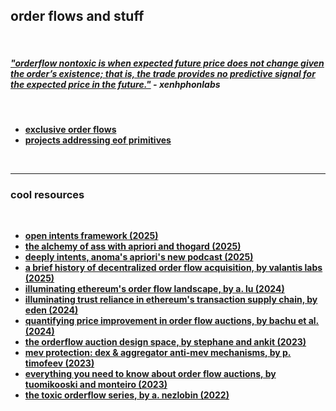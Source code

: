 ## order flows and stuff

<br>

##### *["orderflow nontoxic is when expected future price does not change given the order’s existence; that is, the trade provides no predictive signal for the expected price in the future."](https://xenophonlabs.com/papers/uniswap_valuing_orderflow.pdf)* - xenhphonlabs

<br>

* **[exclusive order flows](exclusive_order_flows.md)**
* **[projects addressing eof primitives](projects.md)**

<br>

---

### cool resources

<br>

* **[open intents framework (2025)](https://www.openintents.xyz/)**
* **[the alchemy of ass with apriori and thogard (2025)](https://www.youtube.com/watch?v=pJaLS3nOroo)**
* **[deeply intents, anoma's apriori's new podcast (2025)](http://youtube.com/@DeeplyIntents)**
* **[a brief history of decentralized order flow acquisition, by valantis labs (2025)](https://mirror.xyz/valantisxyz.eth/C49rGRQnorQQluV0zItyfJd1zyolc0WfWqyo9V6jaL0)**
* **[illuminating ethereum's order flow landscape, by a. lu (2024)](https://writings.flashbots.net/illuminate-the-order-flow)**
* **[illuminating trust reliance in ethereum's transaction supply chain, by eden (2024)](https://edennetwork.io/blog/illuminating-trust-reliance-in-ethereums-transaction-supply-chain)**
* **[quantifying price improvement in order flow auctions, by bachu et al. (2024)](https://arxiv.org/abs/2405.00537)**
* **[the orderflow auction design space, by stephane and ankit (2023)](https://frontier.tech/the-orderflow-auction-design-space)**
* **[mev protection: dex & aggregator anti-mev mechanisms, by p. timofeev (2023)](https://www.shoal.gg/p/mev-protection-dex-and-aggregator)**
* **[everything you need to know about order flow auctions, by tuomikooski and monteiro (2023)](https://www.monoceros.com/insights/order-flow-auctions)**
* **[the toxic orderflow series, by a. nezlobin (2022)](https://medium.com/@alexnezlobin/toxic-order-flow-on-decentralized-exchanges-problem-and-solutions-a1b79f32225a)**
